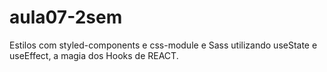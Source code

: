 # aula07-2sem
Estilos com styled-components e css-module e Sass utilizando useState e useEffect, a magia dos Hooks de REACT.
